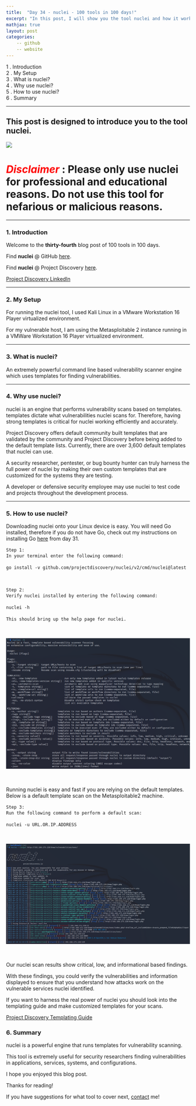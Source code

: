 ```yaml
---
title:  "Day 34 - nuclei - 100 tools in 100 days!"
excerpt: "In this post, I will show you the tool nuclei and how it works."
mathjax: true
layout: post
categories:
    -- github
    -- website
---
```


1 . Introduction
<br>
2 . My Setup
<br>
3 . What is nuclei?
<br>
4 . Why use nuclei?
<br>
5 . How to use nuclei?
<br>
6 . Summary

---

## This post is designed to introduce you to the tool nuclei.

![](https://raw.githubusercontent.com/projectdiscovery/nuclei/master/static/nuclei-logo.png)

# <span style="color:red">***Disclaimer***</span> : **Please only use nuclei for professional and educational reasons. Do not use this tool for nefarious or malicious reasons.**

---

### 1. **Introduction**

Welcome to the **thirty-fourth** blog post of 100 tools in 100 days.<br> 

Find **nuclei** @ GitHub [here](https://github.com/projectdiscovery/nuclei).

Find **nuclei** @ Project Discovery [here](https://nuclei.projectdiscovery.io/).

[Project Discovery LinkedIn](https://www.linkedin.com/company/projectdiscovery/)

---

### 2. **My Setup**

For running the nuclei tool, I used Kali Linux in a VMware Workstation 16 Player virtualized environment.

For my vulnerable host, I am using the Metasploitable 2 instance running in a VMWare Workstation 16 Player virtualized environment. 

---

### 3. **What is nuclei?**

An extremely powerful command line based vulnerability scanner engine which uses templates for finding vulnerabilities.

---

### 4. **Why use nuclei?**

nuclei is an engine that performs vulnerability scans based on templates. templates dictate what vulnerabilities nuclei scans for. Therefore, having strong templates is critical for nuclei working efficiently and accurately.

Project Discovery offers default community built templates that are validated by the community and Project Discovery before being added to the default template lists. Currently, there are over 3,600 default templates that nuclei can use. 

A security researcher, pentester, or bug bounty hunter can truly harness the full power of nuclei by making their own custom templates that are customized for the systems they are testing. 

A developer or defensive security employee may use nuclei to test code and projects throughout the development process.

---

### 5. **How to use nuclei?**

Downloading nuclei onto your Linux device is easy. You will need Go installed, therefore if you do not have Go, check out my instructions on installing Go [here](https://matthewomccorkle.github.io/day_031_waybackurls/#:~:text=If%20you%20do%20not%20have%20Go%20installed%20or%20do%20not%20have%20your%20variables%20set%20up%20for%20running%20go%20binaries%20perform%20Step%200%20first.) from day 31.

    Step 1:
    In your terminal enter the following command:

    go install -v github.com/projectdiscovery/nuclei/v2/cmd/nuclei@latest

<br>

    Step 2:
    Verify nuclei installed by entering the following command:

    nuclei -h

    This should bring up the help page for nuclei.

<br>

![](https://raw.githubusercontent.com/matthewomccorkle/matthewomccorkle.github.io/master/_posts/assets/100%20tools/nuclei/nuclei1.PNG)

<br>

Running nuclei is easy and fast if you are relying on the default templates. 
Below is a default template scan on the Metasploitable2 machine.

    Step 3:
    Run the following command to perform a default scan:

    nuclei -u URL.OR.IP.ADDRESS

<br>

![](https://raw.githubusercontent.com/matthewomccorkle/matthewomccorkle.github.io/master/_posts/assets/100%20tools/nuclei/nuclei2.PNG)

<br>

Our nuclei scan results show critical, low, and informational based findings. 

With these findings, you could verify the vulnerabilities and information displayed to ensure that you understand how attacks work on the vulnerable services nuclei identified. 

If you want to harness the real power of nuclei you should look into the templating guide and make customized templates for your scans.

[Project Discovery Templating Guide](https://nuclei.projectdiscovery.io/templating-guide/)


### 6. **Summary**

nuclei is a powerful engine that runs templates for vulnerability scanning.

This tool is extremely useful for security researchers finding vulnerabilities in applications, services, systems, and configurations.

I hope you enjoyed this blog post.

Thanks for reading!<br>

If you have suggestions for what tool to cover next, [contact](mailto:matthew.o.mccorkle@gmail.com) me!
